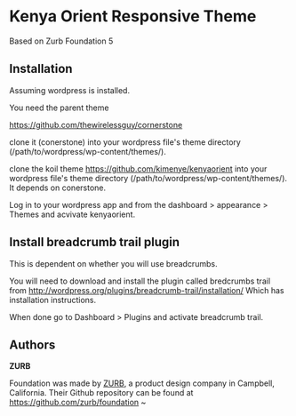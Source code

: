 # Kenya Orient Responsive Theme

Based on Zurb Foundation 5

Installation
-------------

Assuming wordpress is installed.
 
You need the parent theme
 
https://github.com/thewirelessguy/cornerstone
 
clone it (conerstone) into your wordpress file's theme directory (/path/to/wordpress/wp-content/themes/).
 
clone the koil theme https://github.com/kimenye/kenyaorient into your wordpress file's theme directory (/path/to/wordpress/wp-content/themes/). It depends on conerstone.
 
   
Log in to your wordpress app and from the dashboard > appearance > Themes and acvivate kenyaorient.

Install breadcrumb trail plugin
--------------------------------

This is dependent on whether you will use breadcrumbs.

You will need to download and install the plugin called bredcrumbs trail from http://wordpress.org/plugins/breadcrumb-trail/installation/ 
Which has installation instructions.

When done go to Dashboard > Plugins and activate breadcrumb trail.

## Authors
           
  **ZURB**
   
Foundation was made by [ZURB](http://foundation.zurb.com/), a product design company in Campbell, California. Their Github repository can be found at https://github.com/zurb/foundation
~                                                                             
